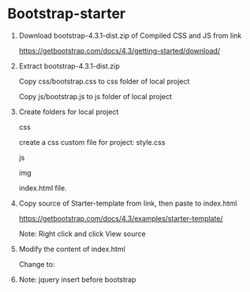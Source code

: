 # Bootstrap-starter

 1. Download bootstrap-4.3.1-dist.zip of Compiled CSS and JS from link

    https://getbootstrap.com/docs/4.3/getting-started/download/

 2. Extract bootstrap-4.3.1-dist.zip

    Copy css/bootstrap.css to css folder of local project
    
    Copy js/bootstrap.js to js folder of local project

 3. Create folders for local project

    css
    
      create a css custom file for project: style.css
      
    js
    
    img

    index.html file.

 4. Copy source of Starter-template from link, then paste to index.html

    https://getbootstrap.com/docs/4.3/examples/starter-template/

    Note: Right click and click View source

 5. Modify the content of index.html

    Change to:
    
    <link href="css/bootstrap.css" rel="stylesheet" >
    

    <link href="css/style.css" rel="stylesheet">
    

    <script src="js/bootstrap.js" ></script>
    
6. Note: jquery insert before bootstrap

 <script src="https://code.jquery.com/jquery-3.3.1.slim.min.js"></script>
